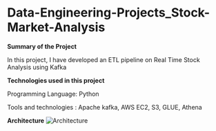 # Data-Engineering-Projects_Stock-Market-Analysis

**Summary of the Project**

In this project, I have developed an ETL pipeline on Real Time Stock Analysis using Kafka


 **Technologies used in this project**
 
Programming Language: Python

Tools and technologies : Apache kafka, AWS EC2, S3, GLUE, Athena

**Architecture**
![Architecture](https://github.com/user-attachments/assets/f320b259-46f5-4af6-851a-c32d8faf6bb5)


